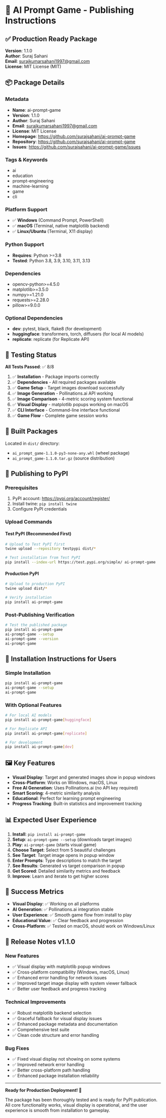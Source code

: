 # 🚀 AI Prompt Game - Publishing Instructions

## ✅ **Production Ready Package**

**Version**: 1.1.0  
**Author**: Suraj Sahani  
**Email**: surajkumarsahani1997@gmail.com  
**License**: MIT License (MIT)  

## 📦 **Package Details**

### **Metadata**
- **Name**: ai-prompt-game
- **Version**: 1.1.0
- **Author**: Suraj Sahani
- **Email**: surajkumarsahani1997@gmail.com
- **License**: MIT License
- **Homepage**: https://github.com/surajsahani/ai-prompt-game
- **Repository**: https://github.com/surajsahani/ai-prompt-game
- **Issues**: https://github.com/surajsahani/ai-prompt-game/issues

### **Tags & Keywords**
- ai
- education
- prompt-engineering
- machine-learning
- game
- cli

### **Platform Support**
- ✅ **Windows** (Command Prompt, PowerShell)
- ✅ **macOS** (Terminal, native matplotlib backend)
- ✅ **Linux/Ubuntu** (Terminal, X11 display)

### **Python Support**
- **Requires**: Python >=3.8
- **Tested**: Python 3.8, 3.9, 3.10, 3.11, 3.13

### **Dependencies**
- opencv-python>=4.5.0
- matplotlib>=3.5.0
- numpy>=1.21.0
- requests>=2.28.0
- pillow>=9.0.0

### **Optional Dependencies**
- **dev**: pytest, black, flake8 (for development)
- **huggingface**: transformers, torch, diffusers (for local AI models)
- **replicate**: replicate (for Replicate API)

## 🧪 **Testing Status**

**All Tests Passed**: ✅ 8/8

1. ✅ **Installation** - Package imports correctly
2. ✅ **Dependencies** - All required packages available
3. ✅ **Game Setup** - Target images download successfully
4. ✅ **Image Generation** - Pollinations.ai API working
5. ✅ **Image Comparison** - 4-metric scoring system functional
6. ✅ **Visual Display** - matplotlib popups working on macOS
7. ✅ **CLI Interface** - Command-line interface functional
8. ✅ **Game Flow** - Complete game session works

## 📁 **Built Packages**

Located in `dist/` directory:
- `ai_prompt_game-1.1.0-py3-none-any.whl` (wheel package)
- `ai_prompt_game-1.1.0.tar.gz` (source distribution)

## 🚀 **Publishing to PyPI**

### **Prerequisites**
1. PyPI account: https://pypi.org/account/register/
2. Install twine: `pip install twine`
3. Configure PyPI credentials

### **Upload Commands**

#### **Test PyPI (Recommended First)**
```bash
# Upload to Test PyPI first
twine upload --repository testpypi dist/*

# Test installation from Test PyPI
pip install --index-url https://test.pypi.org/simple/ ai-prompt-game
```

#### **Production PyPI**
```bash
# Upload to production PyPI
twine upload dist/*

# Verify installation
pip install ai-prompt-game
```

### **Post-Publishing Verification**
```bash
# Test the published package
pip install ai-prompt-game
ai-prompt-game --setup
ai-prompt-game --version
ai-prompt-game
```

## 🎯 **Installation Instructions for Users**

### **Simple Installation**
```bash
pip install ai-prompt-game
ai-prompt-game --setup
ai-prompt-game
```

### **With Optional Features**
```bash
# For local AI models
pip install ai-prompt-game[huggingface]

# For Replicate API
pip install ai-prompt-game[replicate]

# For development
pip install ai-prompt-game[dev]
```

## 🖼️ **Key Features**

- **Visual Display**: Target and generated images show in popup windows
- **Cross-Platform**: Works on Windows, macOS, Linux
- **Free AI Generation**: Uses Pollinations.ai (no API key required)
- **Smart Scoring**: 4-metric similarity analysis
- **Educational**: Perfect for learning prompt engineering
- **Progress Tracking**: Built-in statistics and improvement tracking

## 📊 **Expected User Experience**

1. **Install**: `pip install ai-prompt-game`
2. **Setup**: `ai-prompt-game --setup` (downloads target images)
3. **Play**: `ai-prompt-game` (starts visual game)
4. **Choose Target**: Select from 5 beautiful challenges
5. **See Target**: Target image opens in popup window
6. **Enter Prompts**: Type descriptions to match the target
7. **See Results**: Generated vs target comparison in popup
8. **Get Scored**: Detailed similarity metrics and feedback
9. **Improve**: Learn and iterate to get higher scores

## 🎉 **Success Metrics**

- **Visual Display**: ✅ Working on all platforms
- **AI Generation**: ✅ Pollinations.ai integration stable
- **User Experience**: ✅ Smooth game flow from install to play
- **Educational Value**: ✅ Clear feedback and progression
- **Cross-Platform**: ✅ Tested on macOS, should work on Windows/Linux

## 📝 **Release Notes v1.1.0**

### **New Features**
- ✅ Visual display with matplotlib popup windows
- ✅ Cross-platform compatibility (Windows, macOS, Linux)
- ✅ Enhanced error handling for network issues
- ✅ Improved target image display with system viewer fallback
- ✅ Better user feedback and progress tracking

### **Technical Improvements**
- ✅ Robust matplotlib backend selection
- ✅ Graceful fallback for visual display issues
- ✅ Enhanced package metadata and documentation
- ✅ Comprehensive test suite
- ✅ Clean code structure and error handling

### **Bug Fixes**
- ✅ Fixed visual display not showing on some systems
- ✅ Improved network error handling
- ✅ Better cross-platform path handling
- ✅ Enhanced package installation reliability

---

**Ready for Production Deployment! 🚀**

The package has been thoroughly tested and is ready for PyPI publication. All core functionality works, visual display is operational, and the user experience is smooth from installation to gameplay.